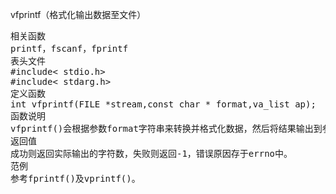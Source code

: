 vfprintf（格式化输出数据至文件）
<pre>相关函数
printf，fscanf，fprintf
表头文件
#include< stdio.h>
#include< stdarg.h>
定义函数
int vfprintf(FILE *stream,const char * format,va_list ap);
函数说明
vfprintf()会根据参数format字符串来转换并格式化数据，然后将结果输出到参数stream指定的文件中，直到出现字符串结束(’\0’)为止。关于参数format字符串的格式请参考printf()。va_list用法请参考附录C或vprintf()范例。
返回值
成功则返回实际输出的字符数，失败则返回-1，错误原因存于errno中。
范例
参考fprintf()及vprintf()。</pre>